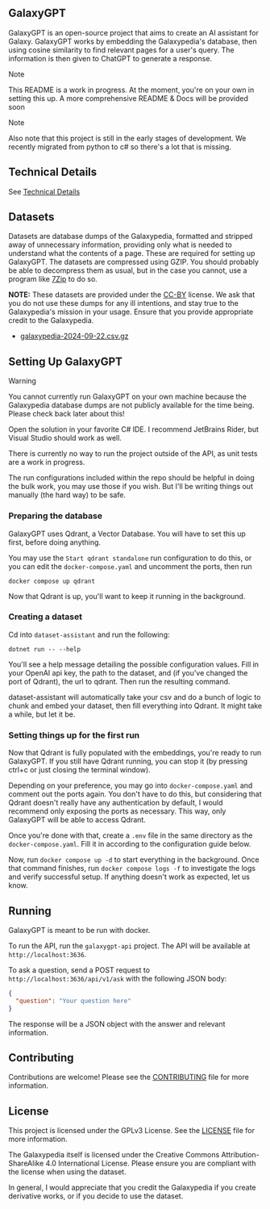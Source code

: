 ## GalaxyGPT
GalaxyGPT is an open-source project that aims to create an AI assistant for Galaxy. GalaxyGPT works by embedding the Galaxypedia's database, then using cosine similarity to find relevant pages for a user's query. The information is then given to ChatGPT to generate a response.

> [!NOTE]
> This README is a work in progress. At the moment, you're on your own in setting this up. A more comprehensive README & Docs will be provided soon

> [!NOTE]
> Also note that this project is still in the early stages of development. We recently migrated from python to c# so there's a lot that is missing.

## Technical Details
See [Technical Details](https://blog.smallketchup.ca/galaxypedia/2024/08/14/GalaxyGPT.html#:~:text=in%20your%20pocket!-,technical%20details,-This%20is%20the)

## Datasets
Datasets are database dumps of the Galaxypedia, formatted and stripped away of unnecessary information, providing only what is needed to understand what the contents of a page. These are required for setting up GalaxyGPT. The datasets are compressed using GZIP. You should probably be able to decompress them as usual, but in the case you cannot, use a program like [7Zip](https://www.7-zip.org/) to do so.

**NOTE:** These datasets are provided under the [CC-BY](https://creativecommons.org/licenses/by/4.0/) license. We ask that you do not use these dumps for any ill intentions, and stay true to the Galaxypedia's mission in your usage. Ensure that you provide appropriate credit to the Galaxypedia.

- [galaxypedia-2024-09-22.csv.gz](https://github.com/user-attachments/files/17181542/galaxypedia-2024-09-22.csv.gz)

## Setting Up GalaxyGPT
> [!WARNING]
> You cannot currently run GalaxyGPT on your own machine because the Galaxypedia database dumps are not publicly available for the time being. Please check back later about this!

Open the solution in your favorite C# IDE. I recommend JetBrains Rider, but Visual Studio should work as well.

There is currently no way to run the project outside of the API, as unit tests are a work in progress.

The run configurations included within the repo should be helpful in doing the bulk work, you may use those if you wish. But I'll be writing things out manually (the hard way) to be safe.

### Preparing the database
GalaxyGPT uses Qdrant, a Vector Database. You will have to set this up first, before doing anything.

You may use the `Start qdrant standalone` run configuration to do this, or you can edit the `docker-compose.yaml` and uncomment the ports, then run
```
docker compose up qdrant
```

Now that Qdrant is up, you'll want to keep it running in the background.
### Creating a dataset
Cd into `dataset-assistant` and run the following:
```
dotnet run -- --help
```
You'll see a help message detailing the possible configuration values. Fill in your OpenAI api key, the path to the dataset, and (if you've changed the port of Qdrant), the url to qdrant. Then run the resulting command.

dataset-assistant will automatically take your csv and do a bunch of logic to chunk and embed your dataset, then fill everything into Qdrant. It might take a while, but let it be.

### Setting things up for the first run
Now that Qdrant is fully populated with the embeddings, you're ready to run GalaxyGPT. If you still have Qdrant running, you can stop it (by pressing ctrl+c or just closing the terminal window).

Depending on your preference, you may go into `docker-compose.yaml` and comment out the ports again. You don't have to do this, but considering that Qdrant doesn't really have any authentication by default, I would recommend only exposing the ports as necessary. This way, only GalaxyGPT will be able to access Qdrant.

Once you're done with that, create a `.env` file in the same directory as the `docker-compose.yaml`. Fill it in according to the configuration guide below.

Now, run `docker compose up -d` to start everything in the background. Once that command finishes, run `docker compose logs -f` to investigate the logs and verify successful setup. If anything doesn't work as expected, let us know.

## Running
GalaxyGPT is meant to be run with docker.

To run the API, run the `galaxygpt-api` project. The API will be available at `http://localhost:3636`.

To ask a question, send a POST request to `http://localhost:3636/api/v1/ask` with the following JSON body:
```json
{
  "question": "Your question here"
}
```
The response will be a JSON object with the answer and relevant information.

## Contributing
Contributions are welcome! Please see the [CONTRIBUTING](CONTRIBUTING.md) file for more information.

## License
This project is licensed under the GPLv3 License. See the [LICENSE](LICENSE) file for more information.

The Galaxypedia itself is licensed under the Creative Commons Attribution-ShareAlike 4.0 International License. Please ensure you are compliant with the license when using the dataset.

In general, I would appreciate that you credit the Galaxypedia if you create derivative works, or if you decide to use the dataset.
